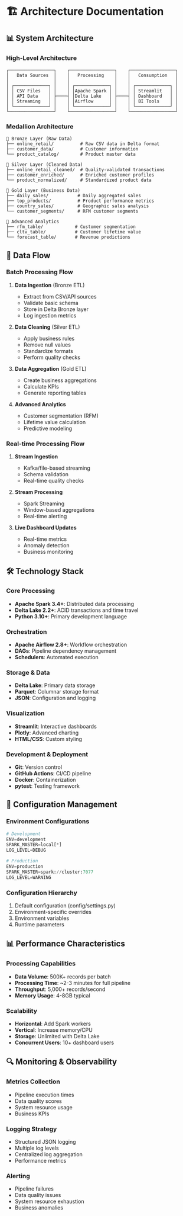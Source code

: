 # 🏗️ Architecture Documentation

## 📊 System Architecture

### High-Level Architecture
```
┌─────────────────┐    ┌─────────────────┐    ┌─────────────────┐
│   Data Sources  │    │   Processing    │    │   Consumption   │
│                 │    │                 │    │                 │
│ ┌─────────────┐ │    │ ┌─────────────┐ │    │ ┌─────────────┐ │
│ │ CSV Files   │ │    │ │Apache Spark │ │    │ │ Streamlit   │ │
│ │ API Data    │ ├────┤ │Delta Lake   │ ├────┤ │ Dashboard   │ │
│ │ Streaming   │ │    │ │Airflow      │ │    │ │ BI Tools    │ │
│ └─────────────┘ │    │ └─────────────┘ │    │ └─────────────┘ │
└─────────────────┘    └─────────────────┘    └─────────────────┘
```

### Medallion Architecture
```
🥉 Bronze Layer (Raw Data)
├── online_retail/          # Raw CSV data in Delta format
├── customer_data/          # Customer information
└── product_catalog/        # Product master data

🥈 Silver Layer (Cleaned Data)  
├── online_retail_cleaned/  # Quality-validated transactions
├── customer_enriched/      # Enriched customer profiles
└── product_normalized/     # Standardized product data

🥇 Gold Layer (Business Data)
├── daily_sales/           # Daily aggregated sales
├── top_products/          # Product performance metrics
├── country_sales/         # Geographic sales analysis
└── customer_segments/     # RFM customer segments

🔬 Advanced Analytics
├── rfm_table/            # Customer segmentation
├── cltv_table/           # Customer lifetime value
└── forecast_table/       # Revenue predictions
```

## 🔄 Data Flow

### Batch Processing Flow
1. **Data Ingestion** (Bronze ETL)
   - Extract from CSV/API sources
   - Validate basic schema
   - Store in Delta Bronze layer
   - Log ingestion metrics

2. **Data Cleaning** (Silver ETL)
   - Apply business rules
   - Remove null values
   - Standardize formats
   - Perform quality checks

3. **Data Aggregation** (Gold ETL)
   - Create business aggregations
   - Calculate KPIs
   - Generate reporting tables

4. **Advanced Analytics**
   - Customer segmentation (RFM)
   - Lifetime value calculation
   - Predictive modeling

### Real-time Processing Flow
1. **Stream Ingestion**
   - Kafka/file-based streaming
   - Schema validation
   - Real-time quality checks

2. **Stream Processing**
   - Spark Streaming
   - Window-based aggregations
   - Real-time alerting

3. **Live Dashboard Updates**
   - Real-time metrics
   - Anomaly detection
   - Business monitoring

## 🛠️ Technology Stack

### Core Processing
- **Apache Spark 3.4+**: Distributed data processing
- **Delta Lake 2.2+**: ACID transactions and time travel
- **Python 3.10+**: Primary development language

### Orchestration
- **Apache Airflow 2.8+**: Workflow orchestration
- **DAGs**: Pipeline dependency management
- **Schedulers**: Automated execution

### Storage & Data
- **Delta Lake**: Primary data storage
- **Parquet**: Columnar storage format
- **JSON**: Configuration and logging

### Visualization
- **Streamlit**: Interactive dashboards
- **Plotly**: Advanced charting
- **HTML/CSS**: Custom styling

### Development & Deployment
- **Git**: Version control
- **GitHub Actions**: CI/CD pipeline
- **Docker**: Containerization
- **pytest**: Testing framework

## 🔧 Configuration Management

### Environment Configurations
```python
# Development
ENV=development
SPARK_MASTER=local[*]
LOG_LEVEL=DEBUG

# Production  
ENV=production
SPARK_MASTER=spark://cluster:7077
LOG_LEVEL=WARNING
```

### Configuration Hierarchy
1. Default configuration (config/settings.py)
2. Environment-specific overrides
3. Environment variables
4. Runtime parameters

## 📊 Performance Characteristics

### Processing Capabilities
- **Data Volume**: 500K+ records per batch
- **Processing Time**: ~2-3 minutes for full pipeline
- **Throughput**: 5,000+ records/second
- **Memory Usage**: 4-8GB typical

### Scalability
- **Horizontal**: Add Spark workers
- **Vertical**: Increase memory/CPU
- **Storage**: Unlimited with Delta Lake
- **Concurrent Users**: 10+ dashboard users

## 🔍 Monitoring & Observability

### Metrics Collection
- Pipeline execution times
- Data quality scores
- System resource usage
- Business KPIs

### Logging Strategy
- Structured JSON logging
- Multiple log levels
- Centralized log aggregation
- Performance metrics

### Alerting
- Pipeline failures
- Data quality issues
- System resource exhaustion
- Business anomalies
